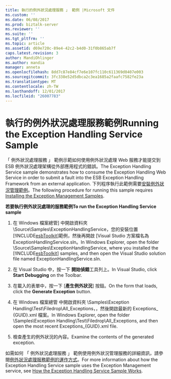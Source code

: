 ```yaml
---
title: 執行的例外狀況處理服務 」 範例 |Microsoft 文件
ms.custom: ''
ms.date: 06/08/2017
ms.prod: biztalk-server
ms.reviewer: ''
ms.suite: ''
ms.tgt_pltfrm: ''
ms.topic: article
ms.assetid: d69e720c-89e4-42c2-b4d0-31f0b865ab7f
caps.latest.revision: 3
author: MandiOhlinger
ms.author: mandia
manager: anneta
ms.openlocfilehash: 8dd7c87e84cf7e6e107fc110c611369d0407e003
ms.sourcegitcommit: 3fc338e52d5dbca2c3ea1685a2faafc7582fe23a
ms.translationtype: MT
ms.contentlocale: zh-TW
ms.lasthandoff: 12/01/2017
ms.locfileid: "26007783"
---
```

# <a name="running-the-exception-handling-service-sample"></a><span data-ttu-id="ed7ca-102">執行的例外狀況處理服務範例</span><span class="sxs-lookup"><span data-stu-id="ed7ca-102">Running the Exception Handling Service Sample</span></span>
<span data-ttu-id="ed7ca-103">「 例外狀況處理服務 」 範例示範如何使用例外狀況處理 Web 服務才能提交到 ESB 例外狀況處理架構從外部應用程式的錯誤。</span><span class="sxs-lookup"><span data-stu-id="ed7ca-103">The Exception Handling Service sample demonstrates how to consume the Exception Handling Web Service in order to submit a fault into the ESB Exception Handling Framework from an external application.</span></span> <span data-ttu-id="ed7ca-104">下列程序執行此範例需要[安裝例外狀況管理範例](../esb-toolkit/installing-the-exception-management-samples.md)。</span><span class="sxs-lookup"><span data-stu-id="ed7ca-104">The following procedure for running this sample requires [Installing the Exception Management Samples](../esb-toolkit/installing-the-exception-management-samples.md).</span></span>  
  
 <span data-ttu-id="ed7ca-105">**若要執行例外狀況處理的服務範例**</span><span class="sxs-lookup"><span data-stu-id="ed7ca-105">**To run the Exception Handling Service sample**</span></span>  
  
1.  <span data-ttu-id="ed7ca-106">在 Windows 檔案總管] 中開啟資料夾 \Source\Samples\ExceptionHandlingService，您的安裝位置[!INCLUDE[esbToolkit](../includes/esbtoolkit-md.md)]範例，然後再開啟 [Visual Studio 方案檔名為 ExceptionHandlingService.sln。</span><span class="sxs-lookup"><span data-stu-id="ed7ca-106">In Windows Explorer, open the folder \Source\Samples\ExceptionHandlingService, where you installed the [!INCLUDE[esbToolkit](../includes/esbtoolkit-md.md)] samples, and then open the Visual Studio solution file named ExceptionHandlingService.sln.</span></span>  
  
2.  <span data-ttu-id="ed7ca-107">在 Visual Studio 中，按一下 **開始偵錯**工具列上。</span><span class="sxs-lookup"><span data-stu-id="ed7ca-107">In Visual Studio, click **Start Debugging** on the Toolbar.</span></span>  
  
3.  <span data-ttu-id="ed7ca-108">在載入的表單中，按一下 [**產生例外狀況**] 按鈕。</span><span class="sxs-lookup"><span data-stu-id="ed7ca-108">On the form that loads, click the **Generate Exception** button.</span></span>  
  
4.  <span data-ttu-id="ed7ca-109">在 Windows 檔案總管 中開啟資料夾 \Samples\Exception Handling\Test\Filedrop\All_Exceptions，，然後開啟最新的 Exceptions_ {GUID}.xml 檔案。</span><span class="sxs-lookup"><span data-stu-id="ed7ca-109">In Windows Explorer, open the folder \Samples\Exception Handling\Test\Filedrop\All_Exceptions, and then open the most recent Exceptions_{GUID}.xml file.</span></span>  
  
5.  <span data-ttu-id="ed7ca-110">檢查產生的例外狀況的內容。</span><span class="sxs-lookup"><span data-stu-id="ed7ca-110">Examine the contents of the generated exception.</span></span>  
  
 <span data-ttu-id="ed7ca-111">如需如何 「 例外狀況處理服務 」 範例使用例外狀況管理服務的詳細資訊，請參閱[例外狀況處理服務範例的運作方式](../esb-toolkit/how-the-exception-handling-service-sample-works.md)。</span><span class="sxs-lookup"><span data-stu-id="ed7ca-111">For more information about how the Exception Handling Service sample uses the Exception Management service, see [How the Exception Handling Service Sample Works](../esb-toolkit/how-the-exception-handling-service-sample-works.md).</span></span>